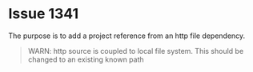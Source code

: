 # Issue 1341

The purpose is to add a project reference from an http file dependency.

> WARN: 
> http source is coupled to local file system. This should be changed to an existing known path
